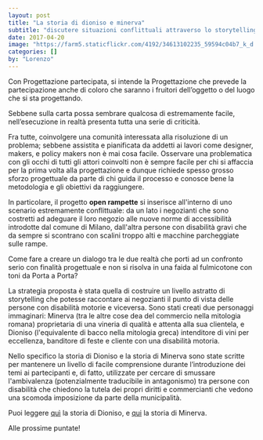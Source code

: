 ```yaml
---
layout: post
title: "La storia di dioniso e minerva"
subtitle: "discutere situazioni conflittuali attraverso lo storytelling"
date: 2017-04-20
image: "https://farm5.staticflickr.com/4192/34613102235_59594c04b7_k_d.jpg"
categories: []
by: "Lorenzo"
---
```


Con Progettazione partecipata, si intende la  Progettazione che prevede la partecipazione anche di coloro che saranno i fruitori dell’oggetto o del luogo che si sta progettando.

Sebbene sulla carta possa sembrare qualcosa di estremamente facile, nell’esecuzione in realtà presenta tutta una serie di criticità.

Fra tutte, coinvolgere una comunità interessata alla risoluzione di un problema; sebbene assistita e pianificata da addetti ai lavori come designer, makers, e policy makers non è mai cosa facile.
Osservare una problematica con gli occhi di tutti gli attori coinvolti non è sempre facile per chi si affaccia per la prima volta alla progettazione e dunque richiede spesso grosso sforzo progettuale da parte di chi guida il processo e conosce bene la metodologia e gli obiettivi da raggiungere.

In particolare, il progetto **open rampette** si inserisce all'interno di uno scenario estremamente conflittuale:
da un lato i negozianti che sono costretti ad adeguare il loro negozio alle nuove norme di accessibilità introdotte dal comune di Milano, dall'altra persone con disabilità gravi che da sempre si scontrano con scalini troppo alti e macchine parcheggiate sulle rampe.

Come fare a creare un dialogo tra le due realtà che porti ad un confronto serio con finalità progettuale e non si risolva in una faida al fulmicotone con toni da Porta a Porta?

La strategia proposta è stata quella di costruire un livello astratto di storytelling che potesse raccontare ai negozianti il punto di vista delle persone con disabilità motorie e viceversa. Sono stati creati due personaggi immaginari: Minerva (tra le altre cose dea del commercio nella mitologia romana) proprietaria di una vineria di qualità e attenta alla sua clientela, e Dioniso (l'equivalente di bacco nella mitologia greca) intenditore di vini per eccellenza, banditore di feste e cliente con una disabilità motoria.

Nello specifico la storia di Dioniso e la storia di Minerva sono state scritte per mantenere un livello di facile comprensione durante l’introduzione dei temi ai partecipanti e, di fatto, utilizzate per cercare di smussare l'ambivalenza (potenzialmente traducibile in antagonismo) tra persone con disabilità che chiedono la tutela dei propri diritti e commercianti che vedono una scomoda imposizione da parte della municipalità.

Puoi leggere [quì](https://docs.google.com/document/d/16wewrgnea06SkdLrU2l1-EPBbi7op_Rtud4xF2MA654/edit) la storia di Dioniso, e [qui](https://docs.google.com/document/d/1nf_Bj71kqzwiu005eLDg7cmEilpyw7ILbnkFps_IZ4k/edit) la storia di Minerva.

Alle prossime puntate!
